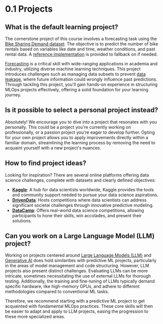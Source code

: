 # 0.1 Projects

## What is the default learning project?

The cornerstone project of this course involves a forecasting task using the [Bike Sharing Demand dataset](https://www.kaggle.com/c/bike-sharing-demand). The objective is to predict the number of bike rentals based on variables like date and time, weather conditions, and past rental data. A [reference implementation](https://github.com/fmind/mlops-python-package) is provided to fallback on if needed.

[Forecasting](https://en.wikipedia.org/wiki/Forecasting) is a critical skill with wide-ranging applications in academia and industry, utilizing diverse machine learning techniques. This project introduces challenges such as managing data subsets to prevent [data leakage](https://en.wikipedia.org/wiki/Leakage_(machine_learning)), where future information could wrongly influence past predictions. Through tackling this project, you'll gain hands-on experience in structuring MLOps projects effectively, offering a solid foundation for your learning journey.

## Is it possible to select a personal project instead?

Absolutely! We encourage you to dive into a project that resonates with you personally. This could be a project you're currently working on professionally, or a passion project you're eager to develop further. Opting for your own project allows you to apply improvements directly within a familiar domain, streamlining the learning process by removing the need to acquaint yourself with a new project's nuances.

## How to find project ideas?

Looking for inspiration? There are several online platforms offering data science challenges, complete with datasets and clearly defined objectives:

- **[Kaggle](https://www.kaggle.com/)**: A hub for data scientists worldwide, Kaggle provides the tools and community support needed to pursue your data science aspirations.
- **[DrivenData](https://www.drivendata.org/)**: Hosts competitions where data scientists can address significant societal challenges through innovative predictive modeling.
- **[DataCamp](https://www.datacamp.com/)**: Offers real-world data science competitions, allowing participants to hone their skills, win accolades, and present their solutions.

## Can you work on a Large Language Model (LLM) project?

Working on projects centered around [Large Language Models (LLM)](https://en.wikipedia.org/wiki/Large_language_model) and [Generative AI](https://en.wikipedia.org/wiki/Generative_artificial_intelligence) does hold similarities with predictive ML projects, particularly in the areas of model management and code structuring. However, LLM projects also present distinct challenges. Evaluating LLMs can be more intricate, sometimes necessitating the use of external LLMs for thorough testing. Additionally, the training and fine-tuning of LLMs typically demand specific hardware, like high-memory GPUs, and adhere to different methodologies compared to conventional ML tasks.

Therefore, we recommend starting with a predictive ML project to get acquainted with fundamental MLOps practices. These core skills will then be easier to adapt and apply to LLM projects, easing the progression to these more specialized areas.